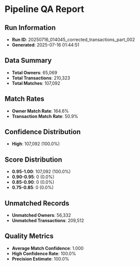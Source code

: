 # Pipeline QA Report

## Run Information
- **Run ID**: 20250716_014045_corrected_transactions_part_002
- **Generated**: 2025-07-16 01:44:51

## Data Summary
- **Total Owners**: 65,069
- **Total Transactions**: 210,323
- **Total Matches**: 107,092

## Match Rates
- **Owner Match Rate**: 164.6%
- **Transaction Match Rate**: 50.9%

## Confidence Distribution
- **High**: 107,092 (100.0%)

## Score Distribution
- **0.95-1.00**: 107,092 (100.0%)
- **0.90-0.95**: 0 (0.0%)
- **0.85-0.90**: 0 (0.0%)
- **0.75-0.85**: 0 (0.0%)

## Unmatched Records
- **Unmatched Owners**: 56,332
- **Unmatched Transactions**: 209,512

## Quality Metrics
- **Average Match Confidence**: 1.000
- **High Confidence Rate**: 100.0%
- **Precision Estimate**: 100.0%
